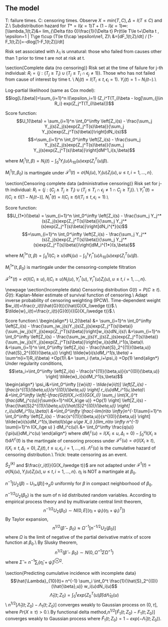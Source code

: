 ## The model
T: failure times. C: censoring times. Observe $X=min(T,C), \Delta=I(T\le C)$ and Z.\\
Subdistribution hazard for $T*=I(\epsilon=1)T+(1-I(\epsilon=1)\infty$:
\[\lambda_1(t;Z)&= lim_{\Delta t\to 0}\frac{1}{\Delta t} Pr(t\le T\le t+\Delta t , \epsilon=1 | T\ge t\cup (T\le t)\cap \epsilon\ne1, Z)\\
&=[dF_1(t;Z)/dt] / [1-F_1(t;Z)]=-dlog[1-F_1(t;Z)]/dt\]

Risk set associated with $\lambda_1$ is unnatural: those who failed from causes other than 1 prior to time t are not at risk at t.

\section{Complete data (no censoring)}
Risk set at the time of failure for j-th individual: $R_i=\{j: (T_j\ge T_i)\cup (T_j\le T_i \cap \epsilon_j \ne 1)\}$. Those who has not failed from cause of interest by time t. \\
$N_i(t)=I(T_i\le t, \epsilon_i=1)$. $Y_i(t)=1-N_i(t-)$.\\

Log-partial likelihood (same as Cox model):
$$log[L(\beta)]=\sum_{i=1}^n I(\epsilon_i=1) (Z_i^T(T_i)\beta - log[\sum_{j\in R_i} exp(Z_j^T(T_i)\beta)])$$

Score function:
$$U_1(\beta) = \sum_{i=1}^n \int_0^\infty \left[Z_i(s) - \frac{\sum_j Y_j(s)Z_j(s)exp(Z_j^T(s)\beta)}{\sum_j Y_j(s)exp(Z_j^T(s)\beta)}\right]dN_i(s)$$
$$=\sum_{i=1}^n \int_0^\infty \left[Z_i(s) - \frac{\sum_j Y_j(s)Z_j(s)exp(Z_j^T(s)\beta)}{\sum_j Y_j(s)exp(Z_j^T(s)\beta)}\right]dM^1_i(s,\beta)$$

where $M_i^{1}(t,\beta) = N_i(t) - \int^t_0 Y_i(u)\lambda_{10}(u)exp(Z_i^T(u)\beta)$.

$M_i^1(t,\beta_0)$ is martingale under $\mathcal{F}^1(t) = \sigma\{ N_i(u), Y_i(u)Z_i(u), u\le t, i=1,...,n \}$.

\section{Censoring complete data (administrative censoring)}
Risk set for j-th individual: $R_i=\{ j: (C_j\wedge T_j\ge T_i) \cup (T_j \le T_i \cap \epsilon_j\ne1 \cap C_j\ge T_i) \}$. \\
$Y_i^*(t) = I(C_i\ge t)[1-N_i(t-)]$. $N_i^*(t)=I(C_i\ge t)I(T_i\le t,\epsilon_i=1).$\\

Score function:
$$U_{1*}(\beta) = \sum_{i=1}^n \int_0^\infty \left[Z_i(s) - \frac{\sum_j Y_j^*(s)Z_j(s)exp(Z_j^T(s)\beta)}{\sum_j Y_j^*(s)exp(Z_j^T(s)\beta)}\right]dN_i^{*}(s)$$
$$=\sum_{i=1}^n \int_0^\infty \left[Z_i(s) - \frac{\sum_j Y_j^*(s)Z_j(s)exp(Z_j^T(s)\beta)}{\sum_j Y_j^*(s)exp(Z_j^T(s)\beta)}\right]dM_i^{1*}(s,\beta)$$

where  $M_i^{1*}(t,\beta) = \int^t_0 I(C_i\ge u) dN_i(u) - \int^t_0 Y_i^*(u)\lambda_{10}(u)exp(Z_i^T(u)\beta)$.

$M_i^{1*}(t,\beta_0)$ is martingale under the censoring-complete filtration

$\mathcal{F}^{1*}(t) = \sigma\{ I(C_i\ge u), I(C_i\ge u)N_i(u), Y_i^*(u), Y_i^*(u)Z_i(u), u\le t, i=1,...,n \}$.

\newpage
\section{Incomplete data}
Censoring distribution $G(t)=P(C\ge t)$. $\hat{G}(t)$: Kaplan-Meier estimate of survival function of censoring.\\
Adapt inverse probability of censoring weighting (IPCW). Time-dependent weight $w_i(t)=\frac{r_i(t)\hat{G}(t)}{\hat{G}(X_i\wedge t)}$.\\
$\tilde{w}_i(t)=\frac{r_i(t){G}(t)}{{G}(X_i\wedge t)}$.\\

Score function:\\
\begin{align*}
U_2(\beta) &= \sum_{i=1}^n \int_0^\infty \left[Z_i(s) - \frac{\sum_jw_j(s)Y_j(s)Z_j(s)exp(Z_j^T(s)\beta)}{\sum_jw_j(s)Y_j(s)exp(Z_j^T(s)\beta)}\right]w_i(s)dN_i(s)\\
&=\sum_{i=1}^n \int_0^\infty \left[Z_i(s) - \frac{\sum_jw_j(s)Y_j(s)Z_j(s)exp(Z_j^T(s)\beta)}{\sum_jw_j(s)Y_j(s)exp(Z_j^T(s)\beta)}\right]w_i(s)dM_i^1(s,\beta)\\
&=\sum_{i=1}^n \int_0^\infty \left[Z_i(s) - \frac{\hat{S}_2^{(1)}(\beta,u)}{\hat{S}_2^{(0)}(\beta,u)} \right] \tilde{w}_i(s)dM_i^1(s,\beta) + \sum^n_{i=1}R_i(\beta) +Op(1)\\
&= \sum_i (\eta_i+\psi_i) +Op(1)
\end{align*}
Under regularity conditions, 
$$\eta_i=\int_0^\infty \left[Z_i(s) - \frac{s^{(1)}(\beta,u)}{s^{(0)}(\beta,u)} \right] \tilde{w}_i(s)dM_i^1(s,\beta)$$
\begin{align*}
\psi_i&=\int_0^\infty [{w}_i(t) - \tilde{w}_i(t)] \left[Z_i(s) - \frac{s^{(1)}(\beta,u)}{s^{(0)}(\beta,u)} \right]  r_i(u)dM_i^1(u,\beta)\\
&=\int_0^\infty \left[-\frac{G(t)I(X_i<t)}{G(X_i)} \sum_j \int_{X_i}^t \frac{dM_j^c(u)}{\sum_{k=1}^nI(X_k\ge u)} +Op(1) \right] \left[Z_i(s) - \frac{\hat{S}_2^{(1)}(\beta,u)}{\hat{S}_2^{(0)}(\beta,u)} \right] r_i(u)dM_i^1(u,\beta)\\
&=\int_0^\infty \frac{-lim_{n\to \infty}n^{-1}\sum_{i=1}^n \int_0^\infty \left[Z_i(s) - \frac{s^{(1)}(\beta,u)}{s^{(0)}(\beta,u)} \right] \tilde{w}_i(s)dM_i^1(s,\beta)I(s\ge u\ge X_i) }{lim_n\to \infty n^{-1} \sum_{i=1}^n I(X_i\ge u) } dM_i^c(u)\\
&= \int_0^\infty \frac{q(u)}{\pi(u)}dM_i^c(u)
\end{align*}
where $dM_i^c(u) = I(X_i\le u,\Delta_i=0) - \int_0^u I(X_i\ge t) d\Lambda^c(t)$ is the martingale of censoring process under $\mathcal{F}^c(u) = \sigma\{ I(X_i\ge t), I(X_i\le t, \Delta_i=0) , Z_i(t), t\le u, \epsilon_i, i=1,...,n\}$. $\Lambda^c(u)$ is the cumulative hazard of censoring distribution.\\
Trick: treate censoring as an event.

$\hat{S}_2^{(k)}$ and $\frac{r_i(t)}{G(X_i\wedge t)}$ are not adapted under $\mathcal{F}^1(t) = \sigma\{ N_i(u), Y_i(u)Z_i(u), u\le t, i=1,...,n \}$. $\eta_i$ is NOT a martingale at $\beta_0$. 

$n^{-1}[U_2(\beta) - U_{1*}(\beta)]\to_p 0$ uniformly for $\beta$ in compact neighborhood of $\beta_0$.

$n^{-1/2} U_2(\beta_0)$ is the sum of n iid distributed random variables. According to empirical process theory and by multivariate central limit theorem, 
$$n^{-1/2}U_2(\beta_0) \sim N(0,E[(\eta_i+\psi_i)(\eta_i+\psi_i)^T])$$
By Taylor expansion,
$$n^{1/2}(\hat{\beta}-\beta_0)\approx \Omega^{-1}[n^{-1/2}U_2(\beta_0)]$$
where $\Omega$ is the limit of negative of the partial derivative matrix of score function at $\beta_0$.\\
By Slusky theorem, 
$$n^{1/2}(\hat{\beta}-\beta_0) \sim N(0, \hat{\Omega}^{-1}\hat{\Sigma}\hat{\Omega}^{-1})$$
where $\hat{\Sigma} = n^{-1}\sum_i (\hat{\eta}_i+\hat{\psi}_i)^{\otimes 2}$.


\section{Predicting cumulative incidence with incomplete data}
$$\hat{\Lambda}_{10}(t)= n^{-1} \sum_i \int_0^t \frac{1}{\hat{S}_2^{(0)}(\hat{\beta},u)} w_i(u)dN_i(u)$$
$$\hat{\Lambda}_1(t;Z_0)=\int_0^t exp(Z_0^T(u)\hat{\beta}) d\hat{\Lambda}_{10}(u)$$
\\
$n^{1/2}[\hat{\Lambda}_1(t;Z_0)-{\Lambda}_1(t;Z_0)]$ converges weakly to Gaussian process on $(0,\tau]$, where $Pr(X\ge \tau)>0$.\\
By functional delta method,$n^{1/2}[\hat{F}_1(t;Z_0)-F_1(t;Z_0)]$ converges weakly to Gaussian process where $\hat{F}_1(t;Z_0) = 1-exp(-\hat{\Lambda}_1(t;Z_0))$.

